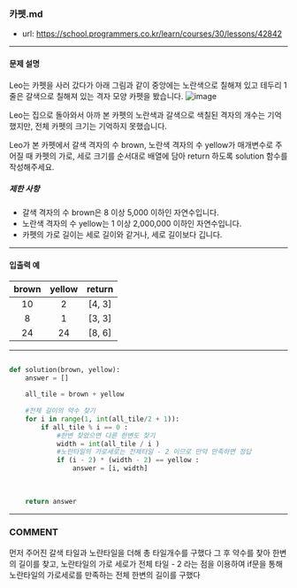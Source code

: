 ### 카펫.md

 - url: https://school.programmers.co.kr/learn/courses/30/lessons/42842
 
 --------
 
#### 문제 설명
Leo는 카펫을 사러 갔다가 아래 그림과 같이 중앙에는 노란색으로 칠해져 있고 테두리 1줄은 갈색으로 칠해져 있는 격자 모양 카펫을 봤습니다.
![image](https://github.com/ekgp908/Programmers_solving/assets/70958560/5e9db518-21f5-4e4c-a642-a3f9fb64616a)

Leo는 집으로 돌아와서 아까 본 카펫의 노란색과 갈색으로 색칠된 격자의 개수는 기억했지만, 전체 카펫의 크기는 기억하지 못했습니다.

Leo가 본 카펫에서 갈색 격자의 수 brown, 노란색 격자의 수 yellow가 매개변수로 주어질 때 카펫의 가로, 세로 크기를 순서대로 배열에 담아 return 하도록 solution 함수를 작성해주세요.

##### 제한 사항
 - 갈색 격자의 수 brown은 8 이상 5,000 이하인 자연수입니다.
 - 노란색 격자의 수 yellow는 1 이상 2,000,000 이하인 자연수입니다.
 - 카펫의 가로 길이는 세로 길이와 같거나, 세로 길이보다 깁니다.
 
--------
 
#### 입출력 예
|brown|yellow|return|
|:---:|:---:|:---:|
|10|2|[4, 3]|
|8|1|[3, 3]|
|24|24|[8, 6]|
 
--------


```python

def solution(brown, yellow):
    answer = []
    
    all_tile = brown + yellow
    
    #전체 길이의 약수 찾기
    for i in range(1, int(all_tile/2 + 1)):
        if all_tile % i == 0 :
            #한변 찾았으면 다른 한변도 찾기
            width = int(all_tile / i )
            #노란타일의 가로세로는 전체타일 - 2 이므로 만약 만족하면 정답 
            if (i - 2) * (width - 2) == yellow :
                answer = [i, width]
    
    
    
    return answer

```

------
### COMMENT
먼저 주어진 갈색 타일과 노란타일을 더해 총 타일개수를 구했다
그 후 약수를 찾아 한변의 길이를 찾고, 
노란타일의 가로 세로가 전체 타일 - 2 라는 점을 이용하여 if문을 통해 노란타일의 가로세로를 만족하는 전체 한변의 길이를 구했다



